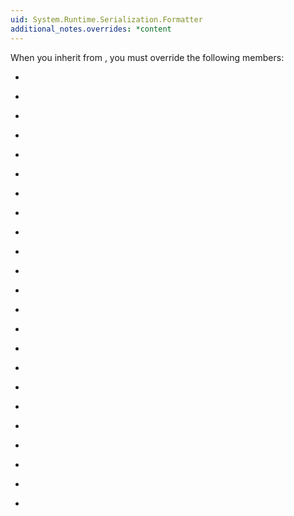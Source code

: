 ```yaml
---
uid: System.Runtime.Serialization.Formatter
additional_notes.overrides: *content
---
```


<p>When you inherit from <xref href="System.Runtime.Serialization.Formatter"></xref>, you must override the following members:  
  
-   <xref href="System.Runtime.Serialization.Formatter.Serialize(System.IO.Stream,System.Object)"></xref>  
  
-   <xref href="System.Runtime.Serialization.Formatter.Deserialize(System.IO.Stream)"></xref>  
  
-   <xref href="System.Runtime.Serialization.Formatter.WriteArray(System.Object,System.String,System.Type)"></xref>  
  
-   <xref href="System.Runtime.Serialization.Formatter.WriteBoolean(System.Boolean,System.String)"></xref>  
  
-   <xref href="System.Runtime.Serialization.Formatter.WriteByte(System.Byte,System.String)"></xref>  
  
-   <xref href="System.Runtime.Serialization.Formatter.WriteChar(System.Char,System.String)"></xref>  
  
-   <xref href="System.Runtime.Serialization.Formatter.WriteDateTime(System.DateTime,System.String)"></xref>  
  
-   <xref href="System.Runtime.Serialization.Formatter.WriteDecimal(System.Decimal,System.String)"></xref>  
  
-   <xref href="System.Runtime.Serialization.Formatter.WriteDouble(System.Double,System.String)"></xref>  
  
-   <xref href="System.Runtime.Serialization.Formatter.WriteInt16(System.Int16,System.String)"></xref>  
  
-   <xref href="System.Runtime.Serialization.Formatter.WriteInt32(System.Int32,System.String)"></xref>  
  
-   <xref href="System.Runtime.Serialization.Formatter.WriteInt64(System.Int64,System.String)"></xref>  
  
-   <xref href="System.Runtime.Serialization.Formatter.WriteObjectRef(System.Object,System.String,System.Type)"></xref>  
  
-   <xref href="System.Runtime.Serialization.Formatter.WriteSByte(System.SByte,System.String)"></xref>  
  
-   <xref href="System.Runtime.Serialization.Formatter.WriteSingle(System.Single,System.String)"></xref>  
  
-   <xref href="System.Runtime.Serialization.Formatter.WriteTimeSpan(System.TimeSpan,System.String)"></xref>  
  
-   <xref href="System.Runtime.Serialization.Formatter.WriteUInt16(System.UInt16,System.String)"></xref>  
  
-   <xref href="System.Runtime.Serialization.Formatter.WriteUInt32(System.UInt32,System.String)"></xref>  
  
-   <xref href="System.Runtime.Serialization.Formatter.WriteUInt64(System.UInt64,System.String)"></xref>  
  
-   <xref href="System.Runtime.Serialization.Formatter.WriteValueType(System.Object,System.String,System.Type)"></xref>  
  
-   <xref href="System.Runtime.Serialization.Formatter.SurrogateSelector"></xref>  
  
-   <xref href="System.Runtime.Serialization.Formatter.Binder"></xref>  
  
-   <xref href="System.Runtime.Serialization.Formatter.Context"></xref></p>


